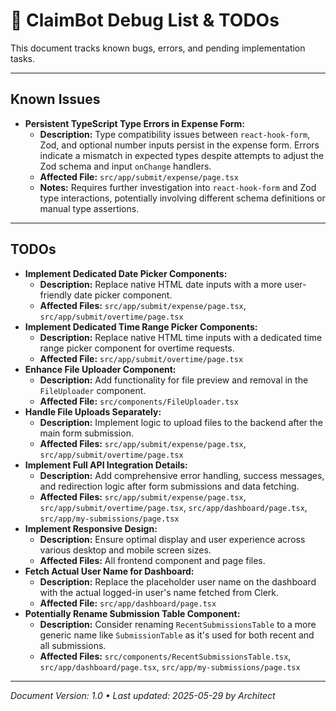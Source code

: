 # 🐛 ClaimBot Debug List & TODOs

This document tracks known bugs, errors, and pending implementation tasks.

---

## Known Issues

-   **Persistent TypeScript Type Errors in Expense Form:**
    -   **Description:** Type compatibility issues between `react-hook-form`, Zod, and optional number inputs persist in the expense form. Errors indicate a mismatch in expected types despite attempts to adjust the Zod schema and input `onChange` handlers.
    -   **Affected File:** `src/app/submit/expense/page.tsx`
    -   **Notes:** Requires further investigation into `react-hook-form` and Zod type interactions, potentially involving different schema definitions or manual type assertions.

---

## TODOs

-   **Implement Dedicated Date Picker Components:**
    -   **Description:** Replace native HTML date inputs with a more user-friendly date picker component.
    -   **Affected Files:** `src/app/submit/expense/page.tsx`, `src/app/submit/overtime/page.tsx`
-   **Implement Dedicated Time Range Picker Components:**
    -   **Description:** Replace native HTML time inputs with a dedicated time range picker component for overtime requests.
    -   **Affected File:** `src/app/submit/overtime/page.tsx`
-   **Enhance File Uploader Component:**
    -   **Description:** Add functionality for file preview and removal in the `FileUploader` component.
    -   **Affected File:** `src/components/FileUploader.tsx`
-   **Handle File Uploads Separately:**
    -   **Description:** Implement logic to upload files to the backend after the main form submission.
    -   **Affected Files:** `src/app/submit/expense/page.tsx`, `src/app/submit/overtime/page.tsx`
-   **Implement Full API Integration Details:**
    -   **Description:** Add comprehensive error handling, success messages, and redirection logic after form submissions and data fetching.
    -   **Affected Files:** `src/app/submit/expense/page.tsx`, `src/app/submit/overtime/page.tsx`, `src/app/dashboard/page.tsx`, `src/app/my-submissions/page.tsx`
-   **Implement Responsive Design:**
    -   **Description:** Ensure optimal display and user experience across various desktop and mobile screen sizes.
    -   **Affected Files:** All frontend component and page files.
-   **Fetch Actual User Name for Dashboard:**
    -   **Description:** Replace the placeholder user name on the dashboard with the actual logged-in user's name fetched from Clerk.
    -   **Affected File:** `src/app/dashboard/page.tsx`
-   **Potentially Rename Submission Table Component:**
    -   **Description:** Consider renaming `RecentSubmissionsTable` to a more generic name like `SubmissionTable` as it's used for both recent and all submissions.
    -   **Affected Files:** `src/components/RecentSubmissionsTable.tsx`, `src/app/dashboard/page.tsx`, `src/app/my-submissions/page.tsx`

---

_Document Version: 1.0 • Last updated: 2025-05-29 by Architect_